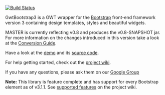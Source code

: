 [![Build Status](https://buildhive.cloudbees.com/job/gwtbootstrap3/job/gwtbootstrap3/badge/icon)](https://buildhive.cloudbees.com/job/gwtbootstrap3/job/gwtbootstrap3/)

GwtBootstrap3 is a GWT wrapper for the [Bootstrap](http://getbootstrap.com/) front-end framework version 3
containing design templates, styles and beautiful widgets.

MASTER is currently reflecting v0.8 and produces the v0.8-SNAPSHOT jar. For more information on the changes introduced in this version take a look at the [Conversion Guide](https://github.com/gwtbootstrap3/gwtbootstrap3/wiki/0.7-to-0.8--Conversion).

Have a look at the [demo](http://gwtbootstrap3.github.io/gwtbootstrap3-demo/) and its
[source code](https://github.com/gwtbootstrap3/gwtbootstrap3-demo/tree/master/src/main/java/org/gwtbootstrap3/demo/client).

For help getting started, check out the [project wiki](https://github.com/gwtbootstrap3/gwtbootstrap3/wiki).

If you have any questions, please ask them on our [Google Group](https://groups.google.com/forum/?fromgroups#!forum/gwtbootstrap3)

**Note:** This library is feature complete and has support for every Bootstrap element as of v3.1.1. See [supported features](https://github.com/gwtbootstrap3/gwtbootstrap3/wiki/Supported-Features) on the project wiki.
